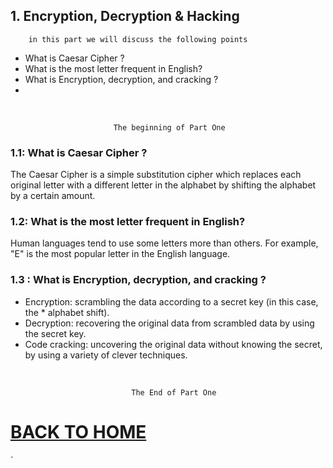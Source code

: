 ## 1. Encryption, Decryption & Hacking

        in this part we will discuss the following points

* What is Caesar Cipher ?
* What is the most letter frequent in English?
* What is Encryption, decryption, and cracking ?
*
<br/>

                           The beginning of Part One

### 1.1: What is Caesar Cipher ?

The Caesar Cipher is a simple substitution cipher which replaces each original letter with a different letter in the alphabet by shifting the alphabet by a certain amount.

### 1.2: What is the most letter frequent in English?

Human languages tend to use some letters more than others. For example, "E" is the most popular letter in the English language.

### 1.3 : What is Encryption, decryption, and cracking ?

* Encryption: scrambling the data according to a secret key (in this case, the * alphabet shift).
* Decryption: recovering the original data from scrambled data by using the secret key.
* Code cracking: uncovering the original data without knowing the secret, by using a variety of clever techniques.
<br/>

    
                               The End of Part One

# [BACK TO HOME](https://jehadabuawwad.github.io/reading-notes)

`
